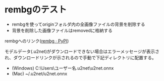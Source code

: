 # rembgのテスト

- rembgを使ってoriginフォルダ内の全画像ファイルの背景を削除する
- 背景を削除した画像ファイルはremovedに格納する

rembgへのリンク([rembg · PyPI](https://pypi.org/project/rembg/))



モデルデータ(.u2net)がダウンロードできない場合はエラーメッセージが表示され、ダウンロードリンクが示されるので手動で下記ディレクトリに配置する。

- (Windows) C:\Users\ユーザー名\.u2net\u2net.onnx
- (Mac) ~/.u2net/u2net.onnx